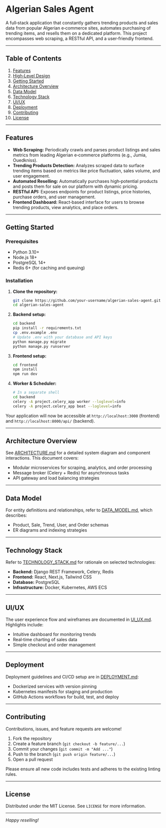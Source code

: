# Algerian Sales Agent

A full‑stack application that constantly gathers trending products and sales data from popular Algerian e‑commerce sites, automates purchasing of trending items, and resells them on a dedicated platform. This project encompasses web scraping, a RESTful API, and a user‑friendly frontend.

---

## Table of Contents

1. [Features](#features)
2. [High‑Level Design](#high‑level-design)
3. [Getting Started](#getting-started)
4. [Architecture Overview](#architecture-overview)
5. [Data Model](#data-model)
6. [Technology Stack](#technology-stack)
7. [UI/UX](#uiux)
8. [Deployment](#deployment)
9. [Contributing](#contributing)
10. [License](#license)

---

## Features

* **Web Scraping:** Periodically crawls and parses product listings and sales metrics from leading Algerian e‑commerce platforms (e.g., Jumia, Ouedkniss).
* **Trending Products Detection:** Analyzes scraped data to surface trending items based on metrics like price fluctuation, sales volume, and user engagement.
* **Automated Reselling:** Automatically purchases high‑potential products and posts them for sale on our platform with dynamic pricing.
* **RESTful API:** Exposes endpoints for product listings, price histories, purchase orders, and user management.
* **Frontend Dashboard:** React‑based interface for users to browse trending products, view analytics, and place orders.

---

## Getting Started

### Prerequisites

* Python 3.10+
* Node.js 18+
* PostgreSQL 14+
* Redis 6+ (for caching and queuing)

### Installation

1. **Clone the repository:**

   ```bash
   git clone https://github.com/your-username/algerian-sales-agent.git
   cd algerian-sales-agent
   ```

2. **Backend setup:**

   ```bash
   cd backend
   pip install -r requirements.txt
   cp .env.example .env
   # Update .env with your database and API keys
   python manage.py migrate
   python manage.py runserver
   ```

3. **Frontend setup:**

   ```bash
   cd frontend
   npm install
   npm run dev
   ```

4. **Worker & Scheduler:**

   ```bash
   # In a separate shell
   cd backend
   celery -A project.celery_app worker --loglevel=info
   celery -A project.celery_app beat --loglevel=info
   ```

Your application will now be accessible at `http://localhost:3000` (frontend) and `http://localhost:8000/api/` (backend).

---

## Architecture Overview

See [ARCHITECTURE.md](ARCHITECTURE.md) for a detailed system diagram and component interactions. This document covers:

* Modular microservices for scraping, analytics, and order processing
* Message broker (Celery + Redis) for asynchronous tasks
* API gateway and load balancing strategies

---

## Data Model

For entity definitions and relationships, refer to [DATA\_MODEL.md](DATA_MODEL.md), which describes:

* Product, Sale, Trend, User, and Order schemas
* ER diagrams and indexing strategies

---

## Technology Stack

Refer to [TECHNOLOGY\_STACK.md](TECHNOLOGY_STACK.md) for rationale on selected technologies:

* **Backend:** Django REST Framework, Celery, Redis
* **Frontend:** React, Next.js, Tailwind CSS
* **Database:** PostgreSQL
* **Infrastructure:** Docker, Kubernetes, AWS ECS

---

## UI/UX

The user experience flow and wireframes are documented in [UI\_UX.md](UI_UX.md). Highlights include:

* Intuitive dashboard for monitoring trends
* Real‑time charting of sales data
* Simple checkout and order management

---

## Deployment

Deployment guidelines and CI/CD setup are in [DEPLOYMENT.md](DEPLOYMENT.md):

* Dockerized services with version pinning
* Kubernetes manifests for staging and production
* GitHub Actions workflows for build, test, and deploy

---

## Contributing

Contributions, issues, and feature requests are welcome!

1. Fork the repository
2. Create a feature branch (`git checkout -b feature/...`)
3. Commit your changes (`git commit -m "Add ..."`)
4. Push to the branch (`git push origin feature/...`)
5. Open a pull request

Please ensure all new code includes tests and adheres to the existing linting rules.

---

## License

Distributed under the MIT License. See `LICENSE` for more information.

---

*Happy reselling!*
